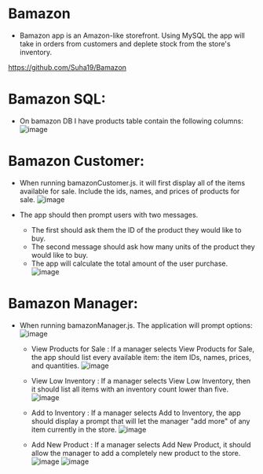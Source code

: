 # Bamazon
* Bamazon app is an Amazon-like storefront. Using MySQL the app will take in orders from customers and deplete        stock from the store's inventory. 

 https://github.com/Suha19/Bamazon

# Bamazon SQL:
* On bamazon DB I have products table contain the following columns:
![image](https://user-images.githubusercontent.com/47680905/57798433-5888fc80-7712-11e9-8f3d-3fe2bdb99222.png)

# Bamazon Customer:
* When running bamazonCustomer.js. it will first display all of the items available for sale. Include the ids, names, and prices of products for sale.
![image](https://user-images.githubusercontent.com/47680905/57800343-d51dda00-7716-11e9-976b-d6df0a3c46cc.png)

* The app should then prompt users with two messages.
  * The first should ask them the ID of the product they would like to buy.
  * The second message should ask how many units of the product they would like to buy.
  * The app will calculate the total amount of the user purchase.
![image](https://user-images.githubusercontent.com/47680905/57823125-08368c80-775c-11e9-86c2-4e5473a2f570.png)

# Bamazon Manager:
* When running bamazonManager.js. The application will prompt options:
![image](https://user-images.githubusercontent.com/47680905/57824728-a547f400-7761-11e9-9d96-9f7a7c43426a.png)

  * View Products for Sale : If a manager selects View Products for Sale, the app should list every available item:    the item IDs, names, prices, and quantities.
![image](https://user-images.githubusercontent.com/47680905/57824784-e17b5480-7761-11e9-9113-ea5fdc4396ac.png)

  * View Low Inventory : If a manager selects View Low Inventory, then it should list all items with an inventory     count lower than five.
![image](https://user-images.githubusercontent.com/47680905/57823898-cce98d00-775e-11e9-8316-b57ad4dacbc1.png)

  * Add to Inventory : If a manager selects Add to Inventory, the app should display a prompt that will let the      manager "add more" of any item currently in the store.
![image](https://user-images.githubusercontent.com/47680905/57824302-47ff7300-7760-11e9-82e7-afb1a30a666b.png)

  * Add New Product : If a manager selects Add New Product, it should allow the manager to add a completely new      product to the store.
![image](https://user-images.githubusercontent.com/47680905/57823832-8c8a0f00-775e-11e9-8ffb-ecf4ecac3f60.png)
![image](https://user-images.githubusercontent.com/47680905/57823860-aa577400-775e-11e9-8217-f581e5f9c3be.png)


